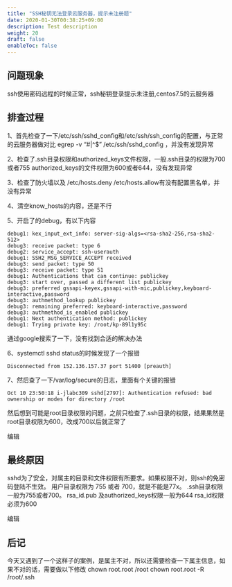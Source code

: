 ```yaml
---
title: "SSH秘钥无法登录云服务器，提示未注册题"
date: 2020-01-30T00:38:25+09:00
description: Test description
weight: 20
draft: false
enableToc: false
---
```


## 问题现象

ssh使用密码远程的时候正常，ssh秘钥登录提示未注册,centos7.5的云服务器

## 排查过程

1、首先检查了一下/etc/ssh/sshd_config和/etc/ssh/ssh_config的配置，与正常的云服务器做对比 egrep -v “#|^$” /etc/ssh/sshd_config ，并没有发现异常

2、检查了.ssh目录权限和authorized_keys文件权限，一般.ssh目录的权限为700或者755 authorized_keys的文件权限为600或者644，没有发现异常

3、检查了防火墙以及 /etc/hosts.deny /etc/hosts.allow有没有配置黑名单，并没有异常

4、清空know_hosts的内容，还是不行

5、开启了的debug，有以下内容

```
debug1: kex_input_ext_info: server-sig-algs=<rsa-sha2-256,rsa-sha2-512>
debug3: receive packet: type 6
debug2: service_accept: ssh-userauth
debug1: SSH2_MSG_SERVICE_ACCEPT received
debug3: send packet: type 50
debug3: receive packet: type 51
debug1: Authentications that can continue: publickey
debug3: start over, passed a different list publickey
debug3: preferred gssapi-keyex,gssapi-with-mic,publickey,keyboard-interactive,password
debug3: authmethod_lookup publickey
debug3: remaining preferred: keyboard-interactive,password
debug3: authmethod_is_enabled publickey
debug1: Next authentication method: publickey
debug1: Trying private key: /root/kp-89l1y95c
```

通过google搜索了一下，没有找到合适的解决办法

6、systemctl sshd status的时候发现了一个报错

```
Disconnected from 152.136.157.37 port 51400 [preauth]
```

7、然后查了一下/var/log/secure的日志，里面有个关键的报错

```
Oct 10 23:50:18 i-jlabc309 sshd[2797]: Authentication refused: bad ownership or modes for directory /root
```

然后想到可能是root目录权限的问题，之前只检查了.ssh目录的权限，结果果然是root目录权限为600，改成700以后就正常了

编辑

## 最终原因

sshd为了安全，对属主的目录和文件权限有所要求。如果权限不对，则ssh的免密码登陆不生效。 用户目录权限为 755 或者 700，就是不能是77x。 .ssh目录权限一般为755或者700。 rsa_id.pub 及authorized_keys权限一般为644 rsa_id权限必须为600

编辑

## 后记

今天又遇到了一个这样子的案例，是属主不对，所以还需要检查一下属主信息，如果不对的话，需要做以下修改 chown root.root /root chown root.root -R /root/.ssh